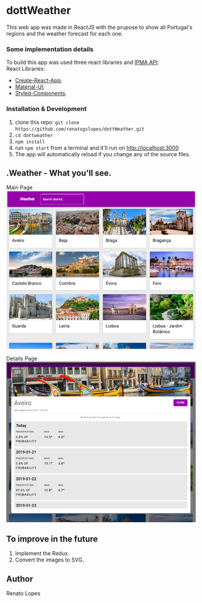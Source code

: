 # dottWeather

This web app was made in ReactJS with the prupose to show all Portugal's regions and the weather forecast for each one. 

### Some implementation details
To build this app was used three react libraries and [IPMA API](http://api.ipma.pt/open-data/distrits-islands.json).<br />
React Libraries:
* [Create-React-App](https://github.com/facebook/create-react-app);
* [Material-UI](https://material-ui.com);
* [Styled-Components](https://www.styled-components.com).

### Installation & Development

1. clone this repo: `git clone https://github.com/renatogslopes/dottWeather.git`
2. `cd dottweather`
3. `npm install`
4. run `npm start` from a terminal and it'll run on [http://localhost:3000](http://localhost:3000) 
5. The app will automatically reload if you change any of the source files.

## .Weather - What you'll see. 
Main Page
![MainPage](MainPage.png)

Details Page
![DetailsPage](DetailsPage.png)

## To improve in the future

1. Implement the Redux.
2. Convert the images to SVG.

## Author
Renato Lopes 


